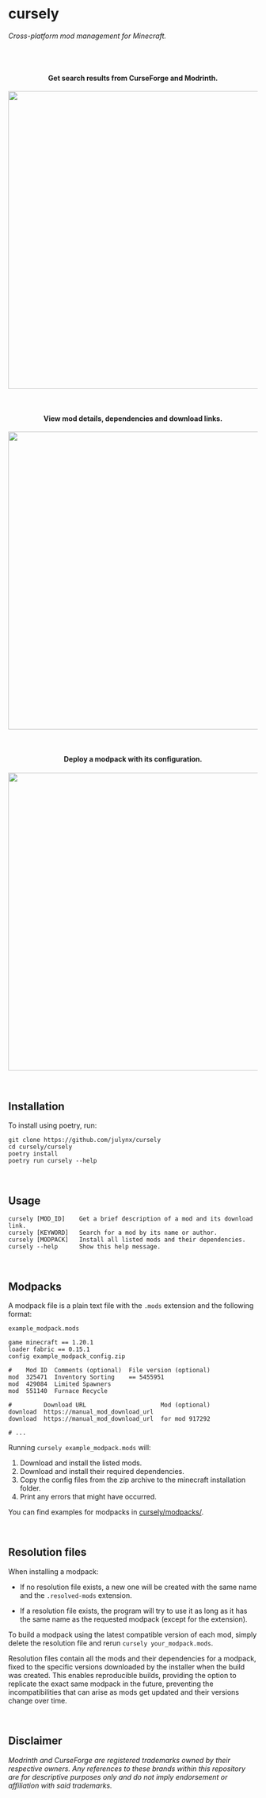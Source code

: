 # cursely

*Cross-platform mod management for Minecraft.*

<br>
<br>

<h4 align="center">Get search results from CurseForge and Modrinth.</h4>
<p align="center">
  <img width="600" src="https://i.imgur.com/SrDRMxY.png">
</p>
<br>

<h4 align="center">View mod details, dependencies and download links.</h4>
<p align="center">
  <img width="600" src="https://i.imgur.com/gdgnnyt.png">
</p>
<br>

<h4 align="center">Deploy a modpack with its configuration.</h4>
<p align="center">
  <img width="600" src="https://i.imgur.com/mitqY4c.png">
</p>
<br>

## Installation

To install using poetry, run:
```
git clone https://github.com/julynx/cursely
cd cursely/cursely
poetry install
poetry run cursely --help
```

<br>

## Usage

```
cursely [MOD_ID]    Get a brief description of a mod and its download link.
cursely [KEYWORD]   Search for a mod by its name or author.
cursely [MODPACK]   Install all listed mods and their dependencies.
cursely --help      Show this help message.
```

<br>

## Modpacks

A modpack file is a plain text file with the ```.mods``` extension and the following format:

`example_modpack.mods`

```
game minecraft == 1.20.1
loader fabric == 0.15.1
config example_modpack_config.zip

#    Mod ID  Comments (optional)  File version (optional)
mod  325471  Inventory Sorting    == 5455951
mod  429084  Limited Spawners
mod  551140  Furnace Recycle

#         Download URL                     Mod (optional)
download  https://manual_mod_download_url
download  https://manual_mod_download_url  for mod 917292

# ...
```

Running ```cursely example_modpack.mods``` will:
1) Download and install the listed mods.
2) Download and install their required dependencies.
3) Copy the config files from the zip archive to the minecraft installation folder.
4) Print any errors that might have occurred.

You can find examples for modpacks in [cursely/modpacks/](https://github.com/Julynx/cursely/tree/main/cursely/modpacks).

<br>

## Resolution files

When installing a modpack:

- If no resolution file exists, a new one will be
created with the same name and the `.resolved-mods` extension.

- If a resolution file exists, the program will try to use it
as long as it has the same name as the requested modpack (except for the
extension).

To build a modpack using the latest compatible version of each mod, 
simply delete the resolution file and rerun `cursely your_modpack.mods`.

Resolution files contain all the mods and their dependencies for a modpack, fixed to the
specific versions downloaded by the installer when the build was created.
This enables reproducible builds, providing the option to replicate the exact
same modpack in the future, preventing the incompatibilities that can arise
as mods get updated and their versions change over time.

<br>

## Disclaimer

_Modrinth and CurseForge are registered trademarks owned by their respective owners. Any references to these brands within this repository are for descriptive purposes only and do not imply endorsement or affiliation with said trademarks._
